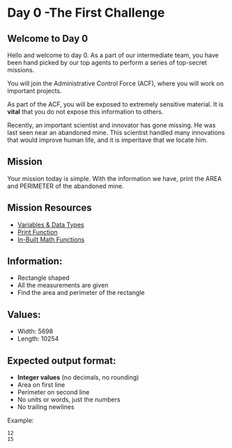 # Day 0 -The First Challenge

## Welcome to Day 0

Hello and welcome to day 0. As a part of our intermediate team, you have been hand picked by our top agents to perform a series of top-secret missions.

You will join the Administrative Control Force (ACF), where you will work on important projects.

As part of the ACF, you will be exposed to extremely sensitive material. It is **vital** that you do not expose this information to others.

Recently, an important scientist and innovator has gone missing. He was last seen near an abandoned mine. This scientist handled many innovations that would improve human life, and it is imperitave that we locate him.

## Mission

Your mission today is simple. With the information we have, print the AREA and PERIMETER of the abandoned mine.

## Mission Resources

- [Variables & Data Types](https://github.com/MWCSC/documentation/blob/master/python/0-variables-data-types.md)
- [Print Function](https://github.com/MWCSC/documentation/blob/master/python/01-print-function.md)
- [In-Built Math Functions](https://github.com/MWCSC/documentation/blob/master/python/02-inbuilt-math-functions.md)

## Information:

- Rectangle shaped
- All the measurements are given
- Find the area and perimeter of the rectangle

## Values:

- Width: 5698
- Length: 10254

## Expected output format:

- **Integer values** (no decimals, no rounding)
- Area on first line
- Perimeter on second line
- No units or words, just the numbers
- No trailing newlines

Example:

```
12
15
```

